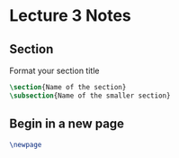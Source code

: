 Lecture 3 Notes
===============

## Section
Format your section title
```LaTex
\section{Name of the section}
\subsection{Name of the smaller section}
```
## Begin in a new page
```LaTeX
\newpage
```
